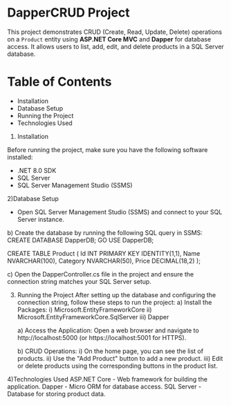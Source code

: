 # DapperCRUD Project

This project demonstrates CRUD (Create, Read, Update, Delete) operations on a `Product` entity using **ASP.NET Core MVC** and **Dapper** for database access. It allows users to list, add, edit, and delete products in a SQL Server database.

# Table of Contents

- Installation
- Database Setup
- Running the Project
- Technologies Used

1) Installation

Before running the project, make sure you have the following software installed:

- .NET 8.0 SDK 
- SQL Server
- SQL Server Management Studio (SSMS)

2)Database Setup
 - Open SQL Server Management Studio (SSMS) and connect to your SQL Server instance.

 b) Create the database by running the following SQL query in SSMS:
CREATE DATABASE DapperDB;
GO
USE DapperDB;

CREATE TABLE Product (
    Id INT PRIMARY KEY IDENTITY(1,1),
    Name NVARCHAR(100),
    Category NVARCHAR(50),
    Price DECIMAL(18,2)
);

c) Open the DapperController.cs file in the project and ensure the connection string matches your SQL Server setup.

3) Running the Project
   After setting up the database and configuring the connection string, follow these steps to run the project:
     a) Install the Packages:
        i) Microsoft.EntityFrameworkCore
        ii) Microsoft.EntityFrameworkCore.SqlServer
        iii) Dapper
   
     a) Access the Application:
         Open a web browser and navigate to http://localhost:5000 (or https://localhost:5001 for HTTPS).
   
     b) CRUD Operations:
         i) On the home page, you can see the list of products.
         ii) Use the "Add Product" button to add a new product.
         iii) Edit or delete products using the corresponding buttons in the product list.
   
4)Technologies Used
    ASP.NET Core - Web framework for building the application.
    Dapper - Micro ORM for database access.
    SQL Server - Database for storing product data.
   

